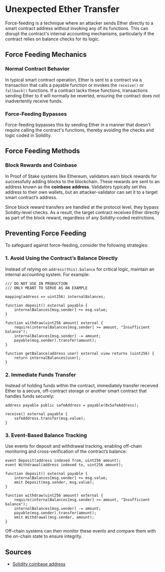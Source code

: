 # Unexpected Ether Transfer

Force-feeding is a technique where an attacker sends Ether directly to a smart contract address without invoking any of its functions. This can disrupt the contract's internal accounting mechanisms, particularly if the contract relies on balance checks for its logic.

## Force Feeding Mechanics

### Normal Contract Behavior

In typical smart contract operation, Ether is sent to a contract via a transaction that calls a payable function or invokes the `receive()` or `fallback()` functions. If a contract lacks these functions, transactions sending Ether to it will normally be reverted, ensuring the contract does not inadvertently receive funds.

### Force-Feeding Bypasses

Force-feeding bypasses this by sending Ether in a manner that doesn't require calling the contract's functions, thereby avoiding the checks and logic coded in Solidity.

## Force Feeding Methods

### Block Rewards and Coinbase

In Proof of Stake systems like Ethereum, validators earn block rewards for successfully adding blocks to the blockchain. These rewards are sent to an address known as the **coinbase address**. Validators typically set this address to their own wallets, but an attacker-validator can set it to a target smart contract’s address.

Since block reward transfers are handled at the protocol level, they bypass Solidity-level checks. As a result, the target contract receives Ether directly as part of the block reward, regardless of any Solidity-coded restrictions.

## Preventing Force Feeding

To safeguard against force-feeding, consider the following strategies:

### 1. Avoid Using the Contract’s Balance Directly

Instead of relying on `address(this).balance` for critical logic, maintain an internal accounting system. For example:

```solidity
/// DO NOT USE IN PRODUCTION
/// ONLY MEANT TO SERVE AS AN EXAMPLE

mapping(address => uint256) internalBalances;

function deposit() external payable {
    internalBalances[msg.sender] += msg.value;
}

function withdraw(uint256 amount) external {
    require(internalBalances[msg.sender] >= amount, "Insufficient balance");
    internalBalances[msg.sender] -= amount;
    payable(msg.sender).transfer(amount);
}

function getBalance(address user) external view returns (uint256) {
    return internalBalances[user];
}
```

### 2. Immediate Funds Transfer

Instead of holding funds within the contract, immediately transfer received Ether to a secure, off-contract storage or another smart contract that handles funds securely:

```solidity
address payable public safeAddress = payable(0xSafeAddress);

receive() external payable {
    safeAddress.transfer(msg.value);
}
```

### 3. Event-Based Balance Tracking

Use events for deposit and withdrawal tracking, enabling off-chain monitoring and cross-verification of the contract’s balance:

```solidity
event Deposit(address indexed from, uint256 amount);
event Withdrawal(address indexed to, uint256 amount);

function deposit() external payable {
    internalBalances[msg.sender] += msg.value;
    emit Deposit(msg.sender, msg.value);
}

function withdraw(uint256 amount) external {
    require(internalBalances[msg.sender] >= amount, "Insufficient balance");
    internalBalances[msg.sender] -= amount;
    payable(msg.sender).transfer(amount);
    emit Withdrawal(msg.sender, amount);
}
```

Off-chain systems can then monitor these events and compare them with the on-chain state to ensure integrity.

## Sources
- [Solidity coinbase address](https://docs.soliditylang.org/en/latest/units-and-global-variables.html#block-and-transaction-properties)

